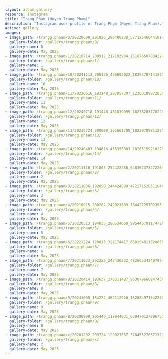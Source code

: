 ```yaml
---
layout: album_gallery
resource: instagram
title: "Trang Phạm (Huyen Trang Pham)"
description: "Instagram user profile of Trang Phạm (Huyen Trang Pham)."
active: gallery
images: 
- image_path: /trangg.phaam/0/20220609_201026_286400238_577126460441014_2008822719025806882_n.jpg
  gallery-folder: /gallery/trangg.phaam/0/
  gallery-name: 0
  gallery-date: May 2025
- image_path: /trangg.phaam/1/20210714_200912_217193934_151676507034224_8777714584089168977_n.jpg
  gallery-folder: /gallery/trangg.phaam/1/
  gallery-name: 1
  gallery-date: May 2025
- image_path: /trangg.phaam/10/20241113_200136_466693022_18293707141225020_4477478747393285793_n.jpg
  gallery-folder: /gallery/trangg.phaam/10/
  gallery-name: 10
  gallery-date: May 2025
- image_path: /trangg.phaam/11/20220616_193148_287957307_1236018987205072_9139080614984529882_n.jpg
  gallery-folder: /gallery/trangg.phaam/11/
  gallery-name: 11
  gallery-date: May 2025
- image_path: /trangg.phaam/12/20240718_191448_451839999_18278283778225020_2274757350697289046_n.jpg
  gallery-folder: /gallery/trangg.phaam/12/
  gallery-name: 12
  gallery-date: May 2025
- image_path: /trangg.phaam/13/20230724_200009_361601709_18230709811225020_4562921825164768187_n.jpg
  gallery-folder: /gallery/trangg.phaam/13/
  gallery-name: 13
  gallery-date: May 2025
- image_path: /trangg.phaam/14/20240403_194616_435355083_18265159210225020_80950900592577271_n.jpg
  gallery-folder: /gallery/trangg.phaam/14/
  gallery-name: 14
  gallery-date: May 2025
- image_path: /trangg.phaam/2/20211110_191805_254422286_648367373272264_360836840512656776_n.jpg
  gallery-folder: /gallery/trangg.phaam/2/
  gallery-name: 2
  gallery-date: May 2025
- image_path: /trangg.phaam/3/20211006_192850_244424899_472271520511844_5050855284348122799_n.jpg
  gallery-folder: /gallery/trangg.phaam/3/
  gallery-name: 3
  gallery-date: May 2025
- image_path: /trangg.phaam/4/20210915_200202_242023809_184427257023551_6045391759186111529_n.jpg
  gallery-folder: /gallery/trangg.phaam/4/
  gallery-name: 4
  gallery-date: May 2025
- image_path: /trangg.phaam/5/20220513_194835_280534660_995446791174726_5171461917100319354_n.jpg
  gallery-folder: /gallery/trangg.phaam/5/
  gallery-name: 5
  gallery-date: May 2025
- image_path: /trangg.phaam/6/20221224_120013_321174417_6581548115208651_7173402353961857762_n.jpg
  gallery-folder: /gallery/trangg.phaam/6/
  gallery-name: 6
  gallery-date: May 2025
- image_path: /trangg.phaam/7/20211023_202255_247430232_4826053424079947_7879566054422218732_n.jpg
  gallery-folder: /gallery/trangg.phaam/7/
  gallery-name: 7
  gallery-date: May 2025
- image_path: /trangg.phaam/8/20220414_193637_278311487_963079660947430_3930415790785673135_n.jpg
  gallery-folder: /gallery/trangg.phaam/8/
  gallery-name: 8
  gallery-date: May 2025
- image_path: /trangg.phaam/9/20241005_184224_462112926_18288497134225020_6640689193500378408_n.jpg
  gallery-folder: /gallery/trangg.phaam/9/
  gallery-name: 9
  gallery-date: May 2025
- image_path: /trangg.phaam/B/20200909_205440_118944031_639470127006755_806217371858680051_n.jpg
  gallery-folder: /gallery/trangg.phaam/B/
  gallery-name: B
  gallery-date: May 2025
- image_path: /trangg.phaam/x/20201202_203724_129027537_378455276571323_352698071454329052_n.jpg
  gallery-folder: /gallery/trangg.phaam/x/
  gallery-name: x
  gallery-date: May 2025
---
```

